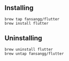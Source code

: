 ## Installing

```
brew tap fansangg/flutter
brew install flutter
```

## Uninstalling
```
brew uninstall flutter
brew untap fansangg/flutter
```

